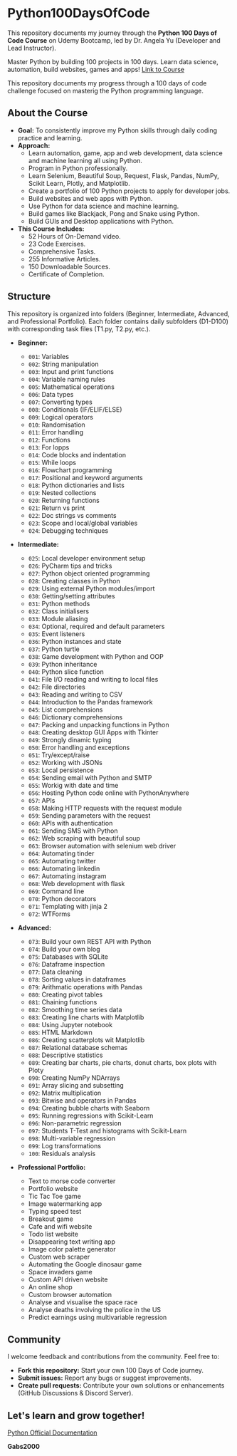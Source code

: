 # Python100DaysOfCode
This repository documents my journey through the **Python 100 Days of Code Course** on Udemy Bootcamp, led by Dr. Angela Yu (Developer and Lead Instructor).

Master Python by building 100 projects in 100 days. Learn data science, automation, build websites, games and apps! [Link to Course](https://www.udemy.com/course/100-days-of-code/)

This repository documents my progress through a 100 days of code challenge focused on masterig the Python programming language.

## About the Course

* **Goal:** To consistently improve my Python skills through daily coding practice and learning.
* **Approach:** 
    * Learn automation, game, app and web development, data science and machine learning all using Python.
    * Program in Python professionally.
    * Learn Selenium, Beautiful Soup, Request, Flask, Pandas, NumPy, Scikit Learn, Plotly, and Matplotlib.
    * Create a portfolio of 100 Python projects to apply for developer jobs.
    * Build websites and web apps with Python.
    * Use Python for data science and machine learning.
    * Build games like Blackjack, Pong and Snake using Python.
    * Build GUIs and Desktop applications with Python.
* **This Course Includes:**
    * 52 Hours of On-Demand video.
    * 23 Code Exercises.
    * Comprehensive Tasks.
    * 255 Informative Articles.
    * 150 Downloadable Sources.
    * Certificate of Completion.

## Structure

This repository is organized into folders (Beginner, Intermediate, Advanced, and Professional Portfolio). Each folder contains daily subfolders (D1-D100) with corresponding task files (T1.py, T2.py, etc.).

* **Beginner:**
    * `001`: Variables
    * `002`: String manipulation
    * `003`: Input and print functions
    * `004`: Variable naming rules
    * `005`: Mathematical operations
    * `006`: Data types
    * `007`: Converting types
    * `008`: Conditionals (IF/ELIF/ELSE)
    * `009`: Logical operators
    * `010`: Randomisation
    * `011`: Error handling
    * `012`: Functions
    * `013`: For lopps
    * `014`: Code blocks and indentation
    * `015`: While loops
    * `016`: Flowchart programming
    * `017`: Positional and keyword arguments
    * `018`: Python dictionaries and lists
    * `019`: Nested collections
    * `020`: Returning functions
    * `021`: Return vs print
    * `022`: Doc strings vs comments
    * `023`: Scope and local/global variables
    * `024`: Debugging techniques

* **Intermediate:** 
    * `025`: Local developer environment setup
    * `026`: PyCharm tips and tricks
    * `027`: Python object oriented programming
    * `028`: Creating classes in Python
    * `029`: Using external Python modules/import
    * `030`: Getting/setting attributes
    * `031`: Python methods
    * `032`: Class initialisers
    * `033`: Module aliasing
    * `034`: Optional, required and default parameters
    * `035`: Event listeners
    * `036`: Python instances and state
    * `037`: Python turtle
    * `038`: Game development with Python and OOP
    * `039`: Python inheritance
    * `040`: Python slice function
    * `041`: File I/O reading and writing to local files
    * `042`: File directories
    * `043`: Reading and writing to CSV
    * `044`: Introduction to the Pandas framework
    * `045`: List comprehensions
    * `046`: Dictionary comprehensions
    * `047`: Packing and unpacking functions in Python
    * `048`: Creating desktop GUI Apps with Tkinter
    * `049`: Strongly dinamic typing
    * `050`: Error handling and exceptions
    * `051`: Try/except/raise
    * `052`: Working with JSONs
    * `053`: Local persistence
    * `054`: Sending email with Python and SMTP
    * `055`: Workig with date and time
    * `056`: Hosting Python code online with PythonAnywhere
    * `057`: APIs
    * `058`: Making HTTP requests with the request module
    * `059`: Sending parameters with the request
    * `060`: APIs with authentication
    * `061`: Sending SMS with Python
    * `062`: Web scraping with beautiful soup
    * `063`: Browser automation with selenium web driver
    * `064`: Automating tinder
    * `065`: Automating twitter
    * `066`: Automating linkedin
    * `067`: Automating instagram
    * `068`: Web development with flask
    * `069`: Command line
    * `070`: Python decorators
    * `071`: Templating with jinja 2
    * `072`: WTForms

* **Advanced:** 
    * `073`: Build your own REST API with Python
    * `074`: Build your own blog
    * `075`: Databases with SQLite
    * `076`: Dataframe inspection
    * `077`: Data cleaning
    * `078`: Sorting values in dataframes
    * `079`: Arithmatic operations with Pandas
    * `080`: Creating pivot tables
    * `081`: Chaining functions
    * `082`: Smoothing time series data
    * `083`: Creating line charts with Matplotlib
    * `084`: Using Jupyter notebook
    * `085`: HTML Markdown
    * `086`: Creating scatterplots wit Matplotlib
    * `087`: Relational database schemas
    * `088`: Descriptive statistics
    * `089`: Creating bar charts, pie charts, donut charts, box plots with Ploty
    * `090`: Creating NumPy NDArrays
    * `091`: Array slicing and subsetting
    * `092`: Matrix multiplication
    * `093`: Bitwise and operators in Pandas
    * `094`: Creating bubble charts with Seaborn
    * `095`: Running regressions with Scikit-Learn
    * `096`: Non-parametric regression
    * `097`: Students T-Test and histograms with Scikit-Learn
    * `098`: Multi-variable regression
    * `099`: Log transformations
    * `100`: Residuals analysis

* **Professional Portfolio:** 
    * Text to morse code converter
    * Portfolio website
    * Tic Tac Toe game
    * Image watermarking app
    * Typing speed test
    * Breakout game
    * Cafe and wifi website
    * Todo list website
    * Disappearing text writing app
    * Image color palette generator
    * Custom web scraper
    * Automating the Google dinosaur game
    * Space invaders game
    * Custom API driven website
    * An online shop
    * Custom browser automation
    * Analyse and visualise the space race
    * Analyse deaths involving the police in the US
    * Predict earnings using multivariable regression

## Community

I welcome feedback and contributions from the community. Feel free to:

* **Fork this repository:** Start your own 100 Days of Code journey.
* **Submit issues:** Report any bugs or suggest improvements.
* **Create pull requests:** Contribute your own solutions or enhancements (GitHub Discussions & Discord Server).

## Let's learn and grow together!
[Python Official Documentation](https://docs.python.org)

**Gabs2000**